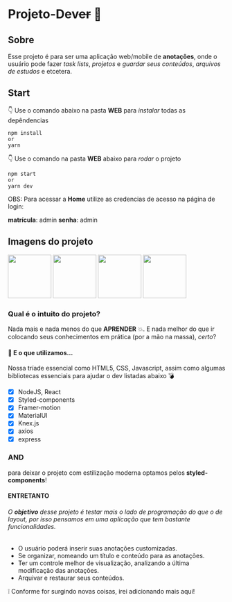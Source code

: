 # Projeto-Dev~~er~~ :bookmark_tabs:

## Sobre

Esse projeto é para ser uma aplicação web/mobile de **anotações**, onde o usuário pode fazer _task lists_, _projetos_ e _guardar seus
conteúdos_, _arquivos de estudos_ e etcetera.

## **Start**

👇 Use o comando abaixo na pasta **WEB** para _instalar_ todas as depêndencias

    npm install
    or
    yarn

👇 Use o comando na pasta **WEB** abaixo para _rodar_ o projeto

    npm start
    or
    yarn dev

OBS: Para acessar a **Home** utilize as credencias de acesso na página de login:

**matrícula**: admin
**senha**: admin

## Imagens do projeto

<p float="left">
  <img src="https://www.mediafire.com/convkey/78ac/66cv0q6rd9mht62zg.jpg" width="100" />
  <img src="https://www.mediafire.com/convkey/9656/rzyt898wqu4qg2zzg.jpg" width="100" />
  <img src="https://www.mediafire.com/convkey/38c4/fjlbf84pdda5ag2zg.jpg" width="100" /> 
  <img src="https://www.mediafire.com/convkey/e74d/jf729hed1t198ogzg.jpg" width="100" />

</p>

### Qual é o intuito do projeto?

Nada mais e nada menos do que **APRENDER** :boom:. E nada melhor do que ir colocando seus conhecimentos em prática (por a mão na massa), _certo_?

#### 🔨 E o que utilizamos...

Nossa tríade essencial como HTML5, CSS, Javascript, assim como algumas bibliotecas essenciais para ajudar o dev listadas abaixo :bomb:

- [x] NodeJS, React
- [x] Styled-components
- [x] Framer-motion
- [x] MaterialUI
- [x] Knex.js
- [x] axios
- [x] express

### AND

para deixar o projeto com estilização moderna optamos pelos **styled-components**!

#### ENTRETANTO

###### O **objetivo** desse projeto é testar mais o lado de programação do que o de layout, por isso pensamos em uma aplicação que tem bastante funcionalidades.

- O usuário poderá inserir suas anotações customizadas.
- Se organizar, nomeando um título e conteúdo para as anotações.
- Ter um controle melhor de visualização, analizando a última modificação das anotações.
- Arquivar e restaurar seus conteúdos.

:grey_exclamation: Conforme for surgindo novas coisas, irei adicionando mais aqui!
